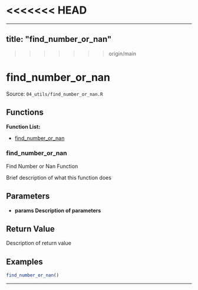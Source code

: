 <<<<<<< HEAD
=======
---
title: "find_number_or_nan"
---

>>>>>>> origin/main
# find_number_or_nan

Source: `04_utils/find_number_or_nan.R`

## Functions

**Function List:**
- [find_number_or_nan](#find-number-or-nan)

### find_number_or_nan

Find Number or Nan Function

Brief description of what this function does


## Parameters

- **params Description of parameters**

## Return Value

Description of return value


## Examples

```r
find_number_or_nan()
```

---

